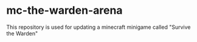 # mc-the-warden-arena
This repository is used for updating a minecraft minigame called "Survive the Warden"
